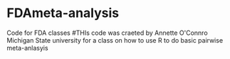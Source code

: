 # FDAmeta-analysis
Code for FDA classes
#THIs code was craeted by Annette O'Connro Michigan State university for a class on how to use R to do basic pairwise meta-anlasyis 
